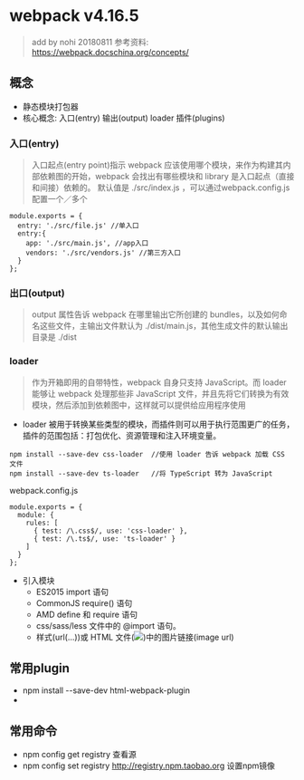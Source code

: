 # webpack v4.16.5
> add by nohi 20180811
> 参考资料: https://webpack.docschina.org/concepts/


## 概念
* 静态模块打包器
* 核心概念: 入口(entry) 输出(output) loader 插件(plugins)


### 入口(entry) 
>入口起点(entry point)指示 webpack 应该使用哪个模块，来作为构建其内部依赖图的开始，webpack 会找出有哪些模块和 library 是入口起点（直接和间接）依赖的。
默认值是 ./src/index.js ，可以通过webpack.config.js配置一个／多个
```
module.exports = {
  entry: './src/file.js' //单入口
  entry:{
    app: './src/main.js', //app入口
    vendors: './src/vendors.js' //第三方入口
  }
};
```
### 出口(output) 
> output 属性告诉 webpack 在哪里输出它所创建的 bundles，以及如何命名这些文件，主输出文件默认为 ./dist/main.js，其他生成文件的默认输出目录是 ./dist

### loader 
>作为开箱即用的自带特性，webpack 自身只支持 JavaScript。而 loader 能够让 webpack 处理那些非 JavaScript 文件，并且先将它们转换为有效 模块，然后添加到依赖图中，这样就可以提供给应用程序使用

* loader 被用于转换某些类型的模块，而插件则可以用于执行范围更广的任务，插件的范围包括：打包优化、资源管理和注入环境变量。

```
npm install --save-dev css-loader  //使用 loader 告诉 webpack 加载 CSS 文件
npm install --save-dev ts-loader   //将 TypeScript 转为 JavaScript
```
webpack.config.js
```
module.exports = {
  module: {
    rules: [
      { test: /\.css$/, use: 'css-loader' },
      { test: /\.ts$/, use: 'ts-loader' }
    ]
  }
};
```
* 引入模块
   * ES2015 import 语句
   * CommonJS require() 语句
   * AMD define 和 require 语句
   * css/sass/less 文件中的 @import 语句。
   * 样式(url(...))或 HTML 文件(<img src=...>)中的图片链接(image url)
   
   

## 常用plugin
   * npm install --save-dev html-webpack-plugin
   *
   
   
## 常用命令
   * npm config get registry 查看源
   * npm config set registry http://registry.npm.taobao.org 设置npm镜像